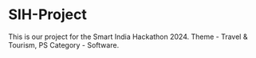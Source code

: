 # SIH-Project
This is our project for the Smart India Hackathon 2024. Theme - Travel &amp; Tourism, PS Category - Software.

